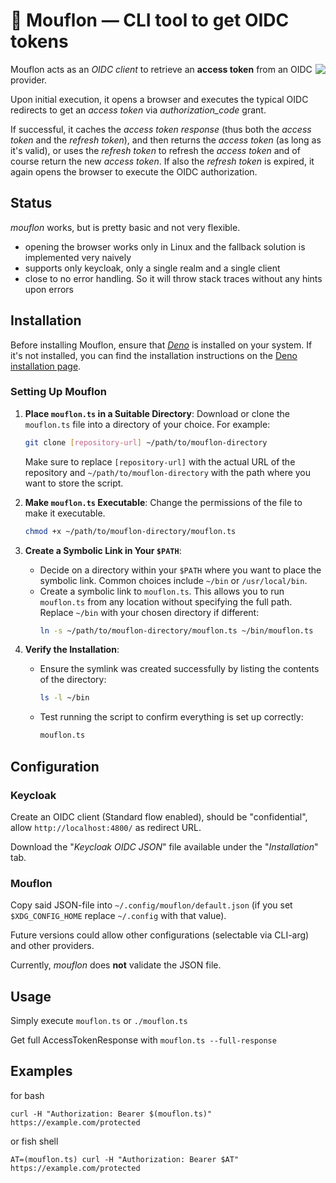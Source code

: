 # 🐑 Mouflon — CLI tool to get OIDC tokens

<img align="right" src="https://upload.wikimedia.org/wikipedia/commons/thumb/e/e5/Mouflon_Corse.jpg/300px-Mouflon_Corse.jpg" />

Mouflon acts as an *OIDC client* to retrieve an **access token** from an OIDC provider.

Upon initial execution, it opens a browser and executes the typical OIDC redirects to get an *access token*
via *authorization_code* grant.

If successful, it caches the *access token response* (thus both the *access token* and the *refresh token*), and then
returns the *access token* (as long as it's valid), or uses the *refresh token* to refresh the *access token* 
and of course return the new *access token*. If also the *refresh token* is expired, it again opens the browser to execute
the OIDC authorization.

## Status

*mouflon* works, but is pretty basic and not very flexible.

- opening the browser works only in Linux and the fallback solution is implemented very naively
- supports only keycloak, only a single realm and a single client
- close to no error handling. So it will throw stack traces without any hints upon errors

## Installation

Before installing Mouflon, ensure that [*Deno*](https://deno.land/) is installed on your system. If it's not installed, you can find the installation instructions on the [Deno installation page](https://deno.land/#installation).

### Setting Up Mouflon

1. **Place `mouflon.ts` in a Suitable Directory**: Download or clone the `mouflon.ts` file into a directory of your choice. For example:
   ```bash
   git clone [repository-url] ~/path/to/mouflon-directory
   ```
   Make sure to replace `[repository-url]` with the actual URL of the repository and `~/path/to/mouflon-directory` with the path where you want to store the script.

2. **Make `mouflon.ts` Executable**: Change the permissions of the file to make it executable.
   ```bash
   chmod +x ~/path/to/mouflon-directory/mouflon.ts
   ```

3. **Create a Symbolic Link in Your `$PATH`**:
    - Decide on a directory within your `$PATH` where you want to place the symbolic link. Common choices include `~/bin` or `/usr/local/bin`.
    - Create a symbolic link to `mouflon.ts`. This allows you to run `mouflon.ts` from any location without specifying the full path. Replace `~/bin` with your chosen directory if different:
      ```bash
      ln -s ~/path/to/mouflon-directory/mouflon.ts ~/bin/mouflon.ts
      ```

4. **Verify the Installation**:
    - Ensure the symlink was created successfully by listing the contents of the directory:
      ```bash
      ls -l ~/bin
      ```
    - Test running the script to confirm everything is set up correctly:
      ```bash
      mouflon.ts
      ```

## Configuration 

### Keycloak

Create an OIDC client (Standard flow enabled), should be "confidential", allow `http://localhost:4800/` as redirect URL.

Download the "*Keycloak OIDC JSON*" file available under the "*Installation*" tab.

### Mouflon

Copy said JSON-file into `~/.config/mouflon/default.json` (if you set `$XDG_CONFIG_HOME` replace `~/.config` with that value).

Future versions could allow other configurations (selectable via CLI-arg) and other providers.

Currently, *mouflon* does **not** validate the JSON file.

## Usage

Simply execute `mouflon.ts` or `./mouflon.ts`

Get full AccessTokenResponse with `mouflon.ts --full-response`

## Examples

for bash

```shell script
curl -H "Authorization: Bearer $(mouflon.ts)" https://example.com/protected
```
    
or fish shell

```shell script
AT=(mouflon.ts) curl -H "Authorization: Bearer $AT" https://example.com/protected
```
